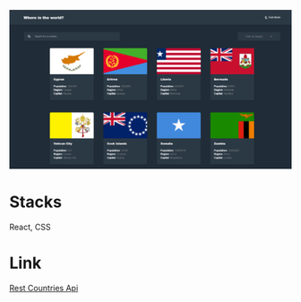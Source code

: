 ![alt text](https://github.com/Ztirk/rest-countries-api/blob/master/src/assets/Screenshot%202024-03-07%20013516.png "Logo Title Text 1")

# Stacks

React, CSS

# Link

[Rest Countries Api](https://ztirk.github.io/rest-countries-api/)
